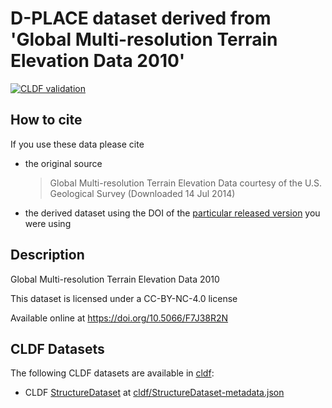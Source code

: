 # D-PLACE dataset derived from 'Global Multi-resolution Terrain Elevation Data 2010'

[![CLDF validation](https://github.com/D-PLACE/dplace-dataset-gmted2010/workflows/CLDF-validation/badge.svg)](https://github.com/D-PLACE/dplace-dataset-gmted2010/actions?query=workflow%3ACLDF-validation)

## How to cite

If you use these data please cite
- the original source
  > Global Multi-resolution Terrain Elevation Data courtesy of the U.S. Geological Survey (Downloaded 14 Jul 2014)
- the derived dataset using the DOI of the [particular released version](../../releases/) you were using

## Description


Global Multi-resolution Terrain Elevation Data 2010

This dataset is licensed under a CC-BY-NC-4.0 license

Available online at https://doi.org/10.5066/F7J38R2N


## CLDF Datasets

The following CLDF datasets are available in [cldf](cldf):

- CLDF [StructureDataset](https://github.com/cldf/cldf/tree/master/modules/StructureDataset) at [cldf/StructureDataset-metadata.json](cldf/StructureDataset-metadata.json)